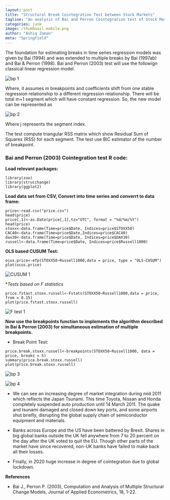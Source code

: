 ```yaml
---
layout: post
title: "Structural Break Cointegration Test between Stock Markets"
tagline: "An analysis of Bai and Perron Cointegration test of Stock Markets with R"
categories: junk
image: /thumbnail-mobile.png
author: "Ashiq Zaman"
meta: "Springfield"
---
```


The foundation for estimating breaks in time series regression models was given by Bai (1994) and was extended to multiple breaks by Bai (1997ab) and Bai & Perron (1998). Bai and Perron (2003) test will use the followign classical linear regression model.

![bp 1](https://user-images.githubusercontent.com/47462688/82270666-6f89ac80-996d-11ea-86ce-c18b4a8413aa.JPG)

Where, it assumes m breakpoints and coefficients shift from one stable regression relationship to a different regression relationship. There will be total m+1 segment which will have constant regression. So, the new model can be represented as

![bp 2](https://user-images.githubusercontent.com/47462688/82270667-70224300-996d-11ea-9639-1d306ea4a072.JPG)

Where j represents the segment index. 

The test compute triangular RSS matrix which show Residual Sum of Squares (RSS) for each segment. The test use BIC estimator of the number of breakpoint. 

### Bai and Perron (2003) Cointegration test R code:

**Load relevant packages:**

```{r}
library(zoo)
library(strucchange)
library(ggplot2)
```

**Load data set from CSV, Convert into time series and converrt to data frame:**

```{r}
price<-read.csv("price.csv")
head(price)
price[,1]<-as.Date(price[,1],tz="UTC", format = "%d/%m/%Y")
head(price)
stoxx<-data.frame(Time=price$Date, Indices=price$STOXX50)
CAC40<-data.frame(Time=price$Date,Indices=price$CAC40)
dax30<-data.frame(Time=price$Date, Indices=price$DAX30)
russell<-data.frame(Time=price$Date, Indices=price$Russell1000)
```


**OLS based CUSUM Test:**

```{r}
ocus.price<-efp(STOXX50~Russell1000,data = price, type = "OLS-CUSUM")
plot(ocus.price)
```

![CUSUM 1](https://user-images.githubusercontent.com/47462688/82272624-09078d00-9973-11ea-8bdf-5d03f9c9d4fa.JPG)

**Tests based on F statistics*

```{r}
price.fstast.stoxx.russell<-Fstats(STOXX50~Russell1000,data = price, from = 0.15)
plot(price.fstast.stoxx.russell)
```

![F test 1](https://user-images.githubusercontent.com/47462688/82272986-20934580-9974-11ea-8cb3-d7908acb71dd.JPG)

**Now use the breakpoints function to implements the algorithm described in Bai & Perron (2003) for simultaneous estimation of multiple breakpoints.**

* Break Point Test:

```{r}
price.break.stoxx.russell<-breakpoints(STOXX50~Russell1000, data = price, breaks = 5)
summary(price.break.stoxx.russell)
plot(price.break.stoxx.russell)
```

![bp 3](https://user-images.githubusercontent.com/47462688/82273071-57695b80-9974-11ea-9f19-135ee00f6a58.JPG)


![bp 4](https://user-images.githubusercontent.com/47462688/82273073-5801f200-9974-11ea-858c-a2e2b679223c.JPG)

* We can see an increasing degree of market integration during mid 2011 which reflects the Japan Tsunami. This time Toyota, Nissan and Honda completely suspended auto production until 14 March 2011. The quake and tsunami damaged and closed down key ports, and some airports shut briefly, disrupting the global supply chain of semiconductor equipment and materials.

* Banks across Europe and the US have been battered by Brexit. Shares in big global banks outside the UK fell anywhere from 7 to 20 percent on the day after the UK voted to quit the EU. Though other parts of the market have since recovered, non-UK banks have failed to make back all their losses.

* Finally, in 2020 huge increase in degree of cointegration due to global lockdown.  


**References**

* Bai J., Perron P. (2003), Computation and Analysis of Multiple Structural Change Models, Journal of Applied Econometrics, 18, 1-22.

